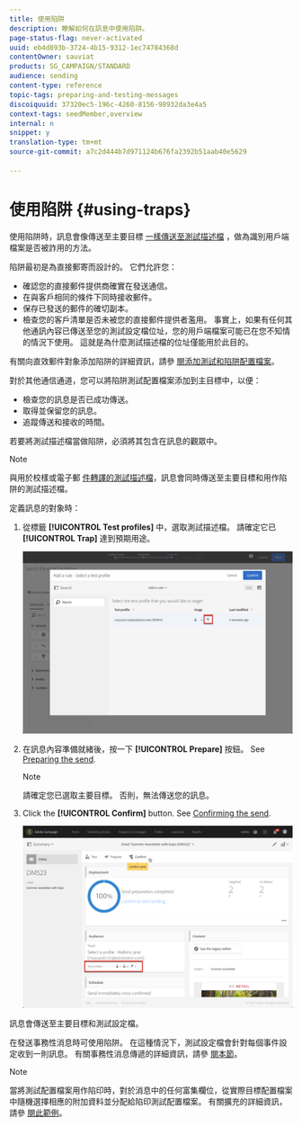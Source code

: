 ```yaml
---
title: 使用陷阱
description: 瞭解如何在訊息中使用陷阱。
page-status-flag: never-activated
uuid: eb4d893b-3724-4b15-9312-1ec74784368d
contentOwner: sauviat
products: SG_CAMPAIGN/STANDARD
audience: sending
content-type: reference
topic-tags: preparing-and-testing-messages
discoiquuid: 37320ec5-196c-4260-8156-98932da3e4a5
context-tags: seedMember,overview
internal: n
snippet: y
translation-type: tm+mt
source-git-commit: a7c2d444b7d971124b676fa2392b51aab40e5629

---
```



# 使用陷阱 {#using-traps}

使用陷阱時，訊息會像傳送至主要目標 [一樣傳送至測試描述檔](../../audiences/using/managing-test-profiles.md) ，做為識別用戶端檔案是否被詐用的方法。

陷阱最初是為直接郵寄而設計的。 它們允許您：

* 確認您的直接郵件提供商確實在發送通信。
* 在與客戶相同的條件下同時接收郵件。
* 保存已發送的郵件的確切副本。
* 檢查您的客戶清單是否未被您的直接郵件提供者濫用。 事實上，如果有任何其他通訊內容已傳送至您的測試設定檔位址，您的用戶端檔案可能已在您不知情的情況下使用。 這就是為什麼測試描述檔的位址僅能用於此目的。

有關向直效郵件對象添加陷阱的詳細資訊，請參 [閱添加測試和陷阱配置檔案](../../channels/using/defining-the-direct-mail-audience.md#adding-test-and-trap-profiles)。

對於其他通信通道，您可以將陷阱測試配置檔案添加到主目標中，以便：

* 檢查您的訊息是否已成功傳送。
* 取得並保留您的訊息。
* 追蹤傳送和接收的時間。

若要將測試描述檔當做陷阱，必須將其包含在訊息的觀眾中。

>[!NOTE]
>
>與用於校樣或電子郵 [件轉譯的測試描述檔](../../sending/using/sending-proofs.md)[](../../sending/using/email-rendering.md)，訊息會同時傳送至主要目標和用作陷阱的測試描述檔。

定義訊息的對象時：

1. 從標籤 **[!UICONTROL Test profiles]** 中，選取測試描述檔。 請確定它已 **[!UICONTROL Trap]** 達到預期用途。

   ![](assets/trap_select.png)

1. 在訊息內容準備就緒後，按一下 **[!UICONTROL Prepare]** 按鈕。 See [Preparing the send](../../sending/using/preparing-the-send.md).
   >[!NOTE]
   >
   >請確定您已選取主要目標。 否則，無法傳送您的訊息。

1. Click the **[!UICONTROL Confirm]** button. See [Confirming the send](../../sending/using/confirming-the-send.md).

   ![](assets/trap_confirm.png)

訊息會傳送至主要目標和測試設定檔。

在發送事務性消息時可使用陷阱。 在這種情況下，測試設定檔會針對每個事件設定收到一則訊息。 有關事務性消息傳遞的詳細資訊，請參 [閱本節](../../channels/using/about-transactional-messaging.md)。

>[!NOTE]
>
>當將測試配置檔案用作陷印時，對於消息中的任何富集欄位，從實際目標配置檔案中隨機選擇相應的附加資料並分配給陷印測試配置檔案。 有關擴充的詳細資訊，請參 [閱此範例](../../automating/using/enrichment.md#example--enriching-profile-data-with-data-contained-in-a-file)。
